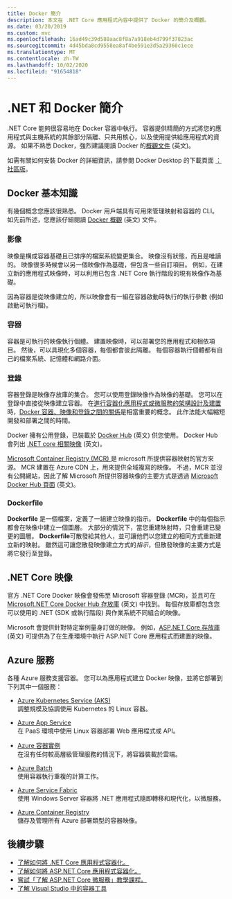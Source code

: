 ```yaml
---
title: Docker 簡介
description: 本文在 .NET Core 應用程式內容中提供了 Docker 的簡介及概觀。
ms.date: 03/20/2019
ms.custom: mvc
ms.openlocfilehash: 16ad49c39d588aac8f8a7a918eb4d799f37823ac
ms.sourcegitcommit: 4d45bda8cd9558ea8af4be591e3d5a29360c1ece
ms.translationtype: MT
ms.contentlocale: zh-TW
ms.lasthandoff: 10/02/2020
ms.locfileid: "91654818"
---
```

# <a name="introduction-to-net-and-docker"></a>.NET 和 Docker 簡介

.NET Core 能夠很容易地在 Docker 容器中執行。 容器提供精簡的方式將您的應用程式與主機系統的其餘部分隔離、只共用核心，以及使用提供給應用程式的資源。 如果不熟悉 Docker，強烈建議閱讀 Docker 的[概觀文件](https://docs.docker.com/engine/docker-overview/) \(英文\)。

如需有關如何安裝 Docker 的詳細資訊，請參閱 Docker Desktop 的下載頁面 [：社區版](https://www.docker.com/products/docker-desktop)。

## <a name="docker-basics"></a>Docker 基本知識

有幾個概念您應該很熟悉。 Docker 用戶端具有可用來管理映射和容器的 CLI。 如先前所述，您應該仔細閱讀 [Docker 概觀](https://docs.docker.com/engine/docker-overview/) \(英文\) 文件。

### <a name="images"></a>影像

映像是構成容器基礎且已排序的檔案系統變更集合。 映像沒有狀態，而且是唯讀的。 映像很多時候會以另一個映像作為基礎，但包含一些自訂項目。 例如，在建立新的應用程式映像時，可以利用已包含 .NET Core 執行階段的現有映像作為基礎。

因為容器是從映像建立的，所以映像會有一組在容器啟動時執行的執行參數 (例如啟動可執行檔)。

### <a name="containers"></a>容器

容器是可執行的映像執行個體。 建置映像時，可以部署您的應用程式和相依項目。 然後，可以具現化多個容器，每個都會彼此隔離。 每個容器執行個體都有自己的檔案系統、記憶體和網路介面。

### <a name="registries"></a>登錄

容器登錄是映像存放庫的集合。 您可以使用登錄映像作為映像的基礎。 您可以在登錄中直接從映像建立容器。 在[進行容器化應用程式或微服務的架構設計及建置](../../architecture/microservices/architect-microservice-container-applications/index.md)時，[Docker 容器、映像和登錄之間的關係](../../architecture/microservices/container-docker-introduction/docker-containers-images-registries.md)是相當重要的概念。 此作法能大幅縮短開發和部署之間的時間。

Docker 擁有公用登錄，已裝載於 [Docker Hub](https://hub.docker.com/) \(英文\) 供您使用。 Docker Hub 會列出 [.NET core 相關映像](https://hub.docker.com/_/microsoft-dotnet-core/) \(英文\)。

[Microsoft Container Registry (MCR) ](/azure/container-registry)是 microsoft 所提供容器映射的官方來源。 MCR 建置在 Azure CDN 上，用來提供全域複寫的映像。 不過，MCR 並沒有公開網站，因此了解 Microsoft 所提供容器映像的主要方式是透過 [Microsoft Docker Hub 頁面](https://hub.docker.com/_/microsoft-dotnet-core/) \(英文\)。

### <a name="dockerfile"></a>Dockerfile

**Dockerfile** 是一個檔案，定義了一組建立映像的指示。 **Dockerfile** 中的每個指示都會在映像中建立一個圖層。 大部分的情況下，當您重建映射時，只會重建已變更的圖層。 **Dockerfile**可散發給其他人，並可讓他們以您建立的相同方式重新建立新的映射。 雖然這可讓您散發映像建立方式的*指示*，但散發映像的主要方式是將它發行至登錄。

## <a name="net-core-images"></a>.NET Core 映像

官方 .NET Core Docker 映像會發佈至 Microsoft 容器登錄 (MCR)，並且可在 [Microsoft.NET Core Docker Hub 存放庫](https://hub.docker.com/_/microsoft-dotnet-core/) \(英文\) 中找到。 每個存放庫都包含您可以使用的 .NET (SDK 或執行階段) 與作業系統不同組合的映像。

Microsoft 會提供針對特定案例量身訂做的映像。 例如，[ASP.NET Core 存放庫](https://hub.docker.com/_/microsoft-dotnet-core-aspnet/) \(英文\) 可提供為了在生產環境中執行 ASP.NET Core 應用程式而建置的映像。

## <a name="azure-services"></a>Azure 服務

各種 Azure 服務支援容器。 您可以為應用程式建立 Docker 映像，並將它部署到下列其中一個服務：

- [Azure Kubernetes Service (AKS) ](https://azure.microsoft.com/services/kubernetes-service/)\
調整規模及協調使用 Kubernetes 的 Linux 容器。

- [Azure App Service](https://azure.microsoft.com/services/app-service/containers/)\
在 PaaS 環境中使用 Linux 容器部署 Web 應用程式或 API。

- [Azure 容器實例](https://azure.microsoft.com/services/container-instances/)\
在沒有任何較高層級管理服務的情況下，將容器裝載於雲端。

- [Azure Batch](https://azure.microsoft.com/services/batch/)\
使用容器執行重複的計算工作。

- [Azure Service Fabric](https://azure.microsoft.com/services/service-fabric/)\
使用 Windows Server 容器將 .NET 應用程式隨即轉移和現代化，以微服務。

- [Azure Container Registry](https://azure.microsoft.com/services/container-registry/)\
儲存及管理所有 Azure 部署類型的容器映像。

## <a name="next-steps"></a>後續步驟

- [了解如何將 .NET Core 應用程式容器化。](build-container.md)
- [了解如何將 ASP.NET Core 應用程式容器化。](/aspnet/core/host-and-deploy/docker/building-net-docker-images)
- [嘗試「了解 ASP.NET Core 微服務」教學課程。](https://dotnet.microsoft.com/learn/web/aspnet-microservice-tutorial/intro)
- [了解 Visual Studio 中的容器工具](/visualstudio/containers/overview)
